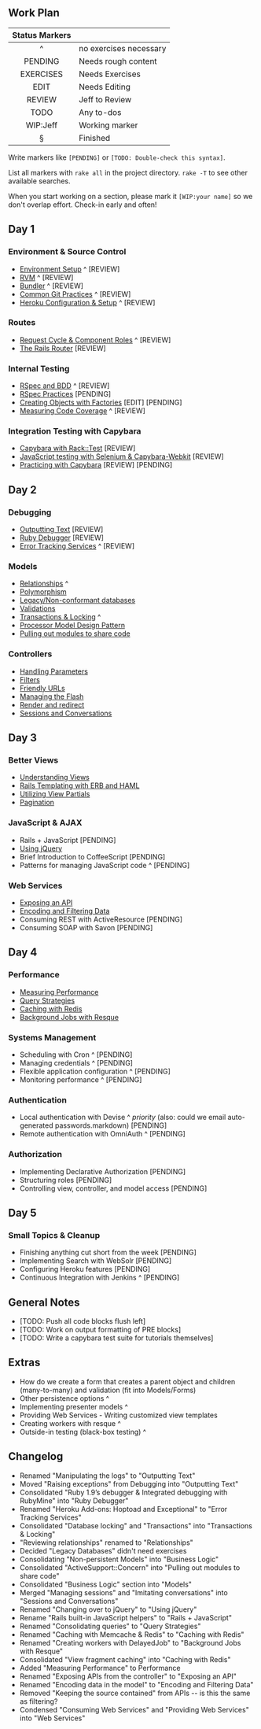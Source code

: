 ## Work Plan

|         Status Markers            ||
| :-: | :--------------------------- |
|  ^  | no exercises necessary       |
|  PENDING   | Needs rough content   |
|  EXERCISES | Needs Exercises       |
|  EDIT      | Needs Editing         |
|  REVIEW    | Jeff to Review        |
|  TODO      | Any to-dos            |
|  WIP:Jeff  | Working marker        |
|  §         | Finished              |

Write markers like `[PENDING]` or `[TODO: Double-check this syntax]`.

List all markers with `rake all` in the project directory. `rake -T` to see other available searches.

When you start working on a section, please mark it `[WIP:your name]` so we don't overlap effort. Check-in early and often!

## Day 1

###	Environment & Source Control

* [Environment Setup](environment/environment.markdown) ^ [REVIEW]
* [RVM](environment/rvm.markdown) ^ [REVIEW]
* [Bundler](environment/bundler.markdown) ^ [REVIEW]
* [Common Git Practices](environment/git_strategy.markdown) ^ [REVIEW]
* [Heroku Configuration & Setup](environment/heroku.markdown) ^ [REVIEW]

###	Routes

* [Request Cycle & Component Roles](routes/request_cycle.markdown) ^ [REVIEW]
* [The Rails Router](routes/router.markdown) [REVIEW]

###	Internal Testing

* [RSpec and BDD](internal_testing/rspec_and_bdd.markdown) ^ [REVIEW]
* [RSpec Practices](internal_testing/rspec_practices.markdown) [PENDING]
* [Creating Objects with Factories](internal_testing/factories.markdown) [EDIT] [PENDING]
* [Measuring Code Coverage](internal_testing/code_coverage.markdown) ^ [REVIEW]

###	Integration Testing with Capybara

* [Capybara with Rack::Test](capybara/capybara_with_rack_test.markdown) [REVIEW]
* [JavaScript testing with Selenium & Capybara-Webkit](capybara/capybara_with_selenium_and_webkit.markdown) [REVIEW]
* [Practicing with Capybara](capybara/capybara_practice.markdown) [REVIEW] [PENDING]

## Day 2

###	Debugging

* [Outputting Text](debugging/outputting_text.markdown) [REVIEW]
* [Ruby Debugger](debugging/debugger.markdown) [REVIEW]
* [Error Tracking Services](debugging/error_services.markdown) ^ [REVIEW]

###	Models

* [Relationships](models/relationships.markdown) ^
* [Polymorphism](models/polymorphism.markdown)
* [Legacy/Non-conformant databases](models/legacy_databases.markdown)
* [Validations](models/validations.markdown)
* [Transactions & Locking](models/transactions.markdown) ^
* [Processor Model Design Pattern](models/processor_models.markdown)
* [Pulling out modules to share code](models/modules.markdown)

###	Controllers

* [Handling Parameters](controllers/parameters.markdown)
* [Filters](controllers/filters.markdown)
* [Friendly URLs](controllers/friendly-urls.markdown)
* [Managing the Flash](controllers/flash.markdown)
* [Render and redirect](controllers/render_and_redirect.markdown)
* [Sessions and Conversations](controllers/sessions_and_conversations.markdown)

## Day 3

###	Better Views

* [Understanding Views](better_views/understanding_views.markdown)
* [Rails Templating with ERB and HAML](better_views/erb_and_haml.markdown)
* [Utilizing View Partials](better_views/view_partials.markdown)
* [Pagination](better_views/pagination.markdown)

###	JavaScript & AJAX

* Rails + JavaScript [PENDING]
* [Using jQuery](javascript/jquery.markdown)
* Brief Introduction to CoffeeScript [PENDING]
* Patterns for managing JavaScript code ^ [PENDING]

###	Web Services

* [Exposing an API](web_services/api.markdown)
* [Encoding and Filtering Data](web_services/encoding_and_filtering.markdown)
* Consuming REST with ActiveResource [PENDING]
* Consuming SOAP with Savon [PENDING]

## Day 4

### Performance

* [Measuring Performance](performance/measuring.markdown)
* [Query Strategies](performance/queries.markdown)
* [Caching with Redis](performance/caching.markdown)
* [Background Jobs with Resque](performance/background_jobs.markdown)

### Systems Management

* Scheduling with Cron ^ [PENDING]
* Managing credentials ^ [PENDING]
* Flexible application configuration ^ [PENDING]
* Monitoring performance ^ [PENDING]

### Authentication

* Local authentication with Devise ^ *priority* (also: could we email auto-generated passwords.markdown)  [PENDING]
* Remote authentication with OmniAuth ^ [PENDING]

### Authorization

* Implementing Declarative Authorization [PENDING]
* Structuring roles [PENDING]
* Controlling view, controller, and model access [PENDING]

## Day 5

###	Small Topics & Cleanup

* Finishing anything cut short from the week [PENDING]
* Implementing Search with WebSolr [PENDING]
* Configuring Heroku features [PENDING]
* Continuous Integration with Jenkins ^ [PENDING] 

## General Notes

* [TODO: Push all code blocks flush left]
* [TODO: Work on output formatting of PRE blocks]
* [TODO: Write a capybara test suite for tutorials themselves]

## Extras

* How do we create a form that creates a parent object and children (many-to-many) and validation (fit into Models/Forms)
* Other persistence options ^
* Implementing presenter models ^
*	Providing Web Services - Writing customized view templates
*	Creating workers with resque ^
*	Outside-in testing (black-box testing) ^

## Changelog

* Renamed "Manipulating the logs" to "Outputting Text"
* Moved "Raising exceptions" from Debugging into "Outputting Text"
* Consolidated "Ruby 1.9’s debugger & Integrated debugging with RubyMine" into "Ruby Debugger"
* Renamed "Heroku Add-ons: Hoptoad and Exceptional" to "Error Tracking Services"
* Consolidated "Database locking" and "Transactions" into "Transactions & Locking"
* "Reviewing relationships" renamed to "Relationships"
* Decided "Legacy Databases" didn't need exercises
* Consolidating "Non-persistent Models" into "Business Logic"
* Consolidated "ActiveSupport::Concern" into "Pulling out modules to share code"
* Consolidated "Business Logic" section into "Models"
* Merged "Managing sessions" and "Imitating conversations" into "Sessions and Conversations"
* Renamed "Changing over to jQuery" to "Using jQuery"
* Rename "Rails built-in JavaScript helpers" to "Rails + JavaScript"
* Renamed "Consolidating queries" to "Query Strategies"
* Renamed "Caching with Memcache & Redis" to "Caching with Redis"
* Renamed "Creating workers with DelayedJob" to "Background Jobs with Resque"
* Consolidated "View fragment caching" into "Caching with Redis"
* Added "Measuring Performance" to Performance
* Renamed "Exposing APIs from the controller" to "Exposing an API"
* Renamed "Encoding data in the model" to "Encoding and Filtering Data"
* Removed "Keeping the source contained" from APIs -- is this the same as filtering?
* Condensed "Consuming Web Services" and "Providing Web Services" into "Web Services"